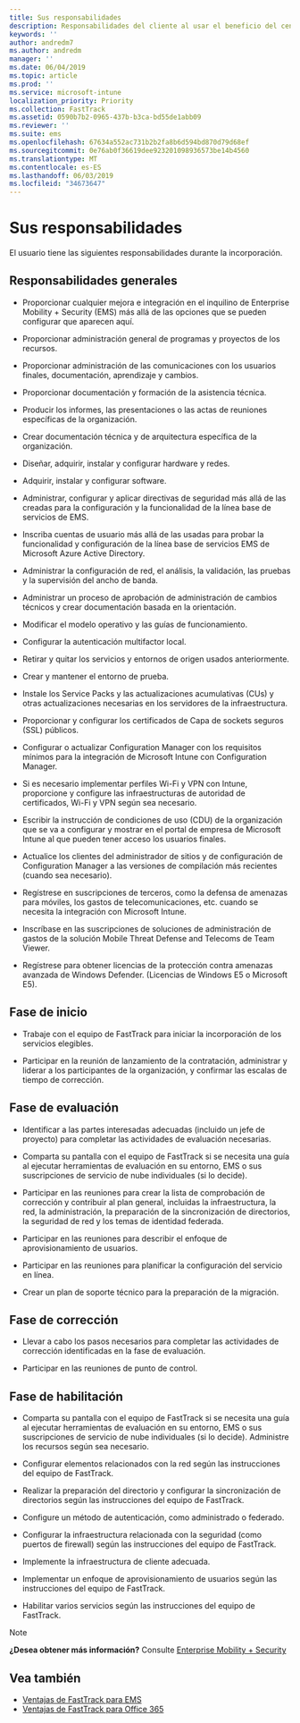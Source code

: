 ```yaml
---
title: Sus responsabilidades
description: Responsabilidades del cliente al usar el beneficio del centro FastTrack
keywords: ''
author: andredm7
ms.author: andredm
manager: ''
ms.date: 06/04/2019
ms.topic: article
ms.prod: ''
ms.service: microsoft-intune
localization_priority: Priority
ms.collection: FastTrack
ms.assetid: 0590b7b2-0965-437b-b3ca-bd55de1abb09
ms.reviewer: ''
ms.suite: ems
ms.openlocfilehash: 67634a552ac731b2b2fa8b6d594bd870d79d68ef
ms.sourcegitcommit: 0e76ab0f36619dee923201098936573be14b4560
ms.translationtype: MT
ms.contentlocale: es-ES
ms.lasthandoff: 06/03/2019
ms.locfileid: "34673647"
---
```

# <a name="your-responsibilities"></a>Sus responsabilidades

El usuario tiene las siguientes responsabilidades durante la incorporación.

## <a name="general-responsibilities"></a>Responsabilidades generales

-   Proporcionar cualquier mejora e integración en el inquilino de Enterprise Mobility + Security (EMS) más allá de las opciones que se pueden configurar que aparecen aquí.

-   Proporcionar administración general de programas y proyectos de los recursos.

-   Proporcionar administración de las comunicaciones con los usuarios finales, documentación, aprendizaje y cambios.

-   Proporcionar documentación y formación de la asistencia técnica.

-   Producir los informes, las presentaciones o las actas de reuniones específicas de la organización.

-   Crear documentación técnica y de arquitectura específica de la organización.

-   Diseñar, adquirir, instalar y configurar hardware y redes.

-   Adquirir, instalar y configurar software.

-   Administrar, configurar y aplicar directivas de seguridad más allá de las creadas para la configuración y la funcionalidad de la línea base de servicios de EMS.

-   Inscriba cuentas de usuario más allá de las usadas para probar la funcionalidad y configuración de la línea base de servicios EMS de Microsoft Azure Active Directory.

-   Administrar la configuración de red, el análisis, la validación, las pruebas y la supervisión del ancho de banda.

-   Administrar un proceso de aprobación de administración de cambios técnicos y crear documentación basada en la orientación.

-   Modificar el modelo operativo y las guías de funcionamiento.

-   Configurar la autenticación multifactor local.

-   Retirar y quitar los servicios y entornos de origen usados anteriormente.

-   Crear y mantener el entorno de prueba.

-   Instale los Service Packs y las actualizaciones acumulativas (CUs) y otras actualizaciones necesarias en los servidores de la infraestructura.

-   Proporcionar y configurar los certificados de Capa de sockets seguros (SSL) públicos.

-   Configurar o actualizar Configuration Manager con los requisitos mínimos para la integración de Microsoft Intune con Configuration Manager.

-   Si es necesario implementar perfiles Wi-Fi y VPN con Intune, proporcione y configure las infraestructuras de autoridad de certificados, Wi-Fi y VPN según sea necesario.

-   Escribir la instrucción de condiciones de uso (CDU) de la organización que se va a configurar y mostrar en el portal de empresa de Microsoft Intune al que pueden tener acceso los usuarios finales.

-   Actualice los clientes del administrador de sitios y de configuración de Configuration Manager a las versiones de compilación más recientes (cuando sea necesario).

-   Regístrese en suscripciones de terceros, como la defensa de amenazas para móviles, los gastos de telecomunicaciones, etc. cuando se necesita la integración con Microsoft Intune.

-   Inscríbase en las suscripciones de soluciones de administración de gastos de la solución Mobile Threat Defense and Telecoms de Team Viewer.

-   Regístrese para obtener licencias de la protección contra amenazas avanzada de Windows Defender. (Licencias de Windows E5 o Microsoft E5).

## <a name="initiate-phase"></a>Fase de inicio

-   Trabaje con el equipo de FastTrack para iniciar la incorporación de los servicios elegibles.

-   Participar en la reunión de lanzamiento de la contratación, administrar y liderar a los participantes de la organización, y confirmar las escalas de tiempo de corrección.

## <a name="assess-phase"></a>Fase de evaluación

-   Identificar a las partes interesadas adecuadas (incluido un jefe de proyecto) para completar las actividades de evaluación necesarias.

-   Comparta su pantalla con el equipo de FastTrack si se necesita una guía al ejecutar herramientas de evaluación en su entorno, EMS o sus suscripciones de servicio de nube individuales (si lo decide).

-   Participar en las reuniones para crear la lista de comprobación de corrección y contribuir al plan general, incluidas la infraestructura, la red, la administración, la preparación de la sincronización de directorios, la seguridad de red y los temas de identidad federada.

-   Participar en las reuniones para describir el enfoque de aprovisionamiento de usuarios.

-   Participar en las reuniones para planificar la configuración del servicio en línea.

-   Crear un plan de soporte técnico para la preparación de la migración.

## <a name="remediate-phase"></a>Fase de corrección

-   Llevar a cabo los pasos necesarios para completar las actividades de corrección identificadas en la fase de evaluación.

-   Participar en las reuniones de punto de control.

## <a name="enable-phase"></a>Fase de habilitación

-   Comparta su pantalla con el equipo de FastTrack si se necesita una guía al ejecutar herramientas de evaluación en su entorno, EMS o sus suscripciones de servicio de nube individuales (si lo decide). Administre los recursos según sea necesario.

-   Configurar elementos relacionados con la red según las instrucciones del equipo de FastTrack.

-   Realizar la preparación del directorio y configurar la sincronización de directorios según las instrucciones del equipo de FastTrack.

-   Configure un método de autenticación, como administrado o federado. 

-   Configurar la infraestructura relacionada con la seguridad (como puertos de firewall) según las instrucciones del equipo de FastTrack.

-   Implemente la infraestructura de cliente adecuada.

-   Implementar un enfoque de aprovisionamiento de usuarios según las instrucciones del equipo de FastTrack.

-   Habilitar varios servicios según las instrucciones del equipo de FastTrack.

> [!NOTE]
> **¿Desea obtener más información?** Consulte [Enterprise Mobility + Security](https://www.microsoft.com/en-us/cloud-platform/enterprise-mobility)

## <a name="see-also"></a>Vea también

- [Ventajas de FastTrack para EMS](EMS-fasttrack-benefit-for-EMS.md)
- [Ventajas de FastTrack para Office 365](O365-fasttrack-benefit-for-office-365.md)

